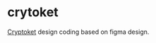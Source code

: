 # crytoket
[Cryptoket](https://www.figma.com/community/file/877192450412026182) design coding based on figma design.
